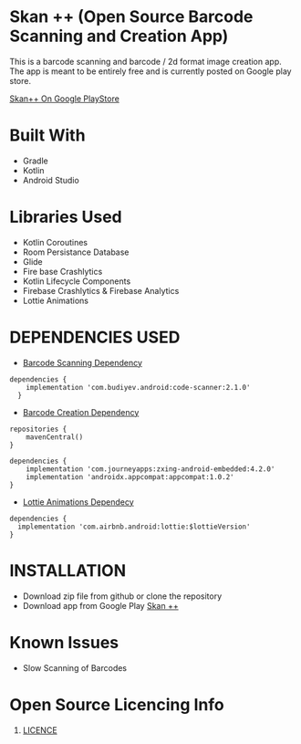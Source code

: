 # Skan ++ (Open Source Barcode Scanning and Creation App)

This is a barcode scanning and barcode / 2d format image creation app.
The app is meant to be entirely free and is currently posted on Google play store.

[Skan++ On Google PlayStore](https://play.google.com/store/apps/details?id=com.scanner.skan)

# Built With

* Gradle
* Kotlin 
* Android Studio

# Libraries Used

* Kotlin Coroutines
* Room Persistance Database
* Glide
* Fire base Crashlytics
* Kotlin Lifecycle Components
* Firebase Crashlytics & Firebase Analytics
* Lottie Animations

# DEPENDENCIES USED

* [Barcode Scanning Dependency](https://github.com/yuriy-budiyev/code-scanner)
```
dependencies {
    implementation 'com.budiyev.android:code-scanner:2.1.0'
  }
```

* [Barcode Creation Dependency](https://github.com/journeyapps/zxing-android-embedded)
```
repositories {
    mavenCentral()
}

dependencies {
    implementation 'com.journeyapps:zxing-android-embedded:4.2.0'
    implementation 'androidx.appcompat:appcompat:1.0.2'
}

```

* [Lottie Animations Dependecy](https://github.com/airbnb/lottie-android)
```
dependencies {
  implementation 'com.airbnb.android:lottie:$lottieVersion'
}

```

# INSTALLATION

* Download zip file from github or clone the repository
* Download app from Google Play [Skan ++](https://play.google.com/store/apps/details?id=com.scanner.skan)

# Known Issues

* Slow Scanning of Barcodes

# Open Source Licencing Info

1. [LICENCE](https://github.com/leomuko/Skan-Plus/blob/main/LICENCE.txt)

